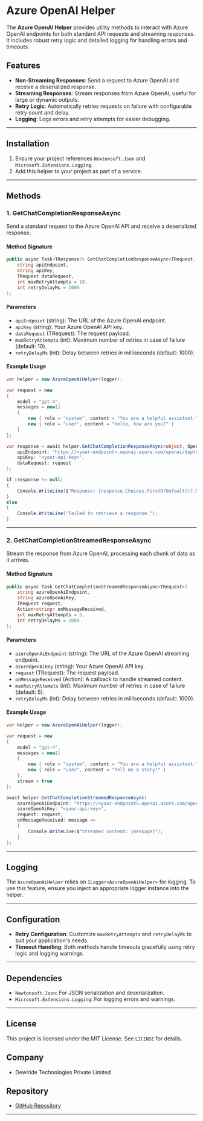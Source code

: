 # Azure OpenAI Helper

The **Azure OpenAI Helper** provides utility methods to interact with Azure OpenAI endpoints for both standard API requests and streaming responses. It includes robust retry logic and detailed logging for handling errors and timeouts.

## Features

- **Non-Streaming Responses**: Send a request to Azure OpenAI and receive a deserialized response.
- **Streaming Responses**: Stream responses from Azure OpenAI, useful for large or dynamic outputs.
- **Retry Logic**: Automatically retries requests on failure with configurable retry count and delay.
- **Logging**: Logs errors and retry attempts for easier debugging.

---

## Installation

1. Ensure your project references `Newtonsoft.Json` and `Microsoft.Extensions.Logging`.
2. Add this helper to your project as part of a service.

---

## Methods

### 1. **GetChatCompletionResponseAsync**

Send a standard request to the Azure OpenAI API and receive a deserialized response.

#### **Method Signature**
```csharp
public async Task<TResponse?> GetChatCompletionResponseAsync<TRequest, TResponse>(
    string apiEndpoint,
    string apiKey,
    TRequest dataRequest,
    int maxRetryAttempts = 10,
    int retryDelayMs = 1000
);
```

#### **Parameters**
- `apiEndpoint` (string): The URL of the Azure OpenAI endpoint.
- `apiKey` (string): Your Azure OpenAI API key.
- `dataRequest` (TRequest): The request payload.
- `maxRetryAttempts` (int): Maximum number of retries in case of failure (default: 10).
- `retryDelayMs` (int): Delay between retries in milliseconds (default: 1000).

#### **Example Usage**
```csharp
var helper = new AzureOpenAiHelper(logger);

var request = new
{
    model = "gpt-4",
    messages = new[]
    {
        new { role = "system", content = "You are a helpful assistant." },
        new { role = "user", content = "Hello, how are you?" }
    }
};

var response = await helper.GetChatCompletionResponseAsync<object, OpenAiDataResponse>(
    apiEndpoint: "https://<your-endpoint>.openai.azure.com/openai/deployments/<deployment-id>/chat/completions?api-version=2024-01-01",
    apiKey: "<your-api-key>",
    dataRequest: request
);

if (response != null)
{
    Console.WriteLine($"Response: {response.Choices.FirstOrDefault()?.Message?.Content}");
}
else
{
    Console.WriteLine("Failed to retrieve a response.");
}
```

---

### 2. **GetChatCompletionStreamedResponseAsync**

Stream the response from Azure OpenAI, processing each chunk of data as it arrives.

#### **Method Signature**
```csharp
public async Task GetChatCompletionStreamedResponseAsync<TRequest>(
    string azureOpenAiEndpoint,
    string azureOpenAiKey,
    TRequest request,
    Action<string> onMessageReceived,
    int maxRetryAttempts = 5,
    int retryDelayMs = 1000
);
```

#### **Parameters**
- `azureOpenAiEndpoint` (string): The URL of the Azure OpenAI streaming endpoint.
- `azureOpenAiKey` (string): Your Azure OpenAI API key.
- `request` (TRequest): The request payload.
- `onMessageReceived` (Action<string>): A callback to handle streamed content.
- `maxRetryAttempts` (int): Maximum number of retries in case of failure (default: 5).
- `retryDelayMs` (int): Delay between retries in milliseconds (default: 1000).

#### **Example Usage**
```csharp
var helper = new AzureOpenAiHelper(logger);

var request = new
{
    model = "gpt-4",
    messages = new[]
    {
        new { role = "system", content = "You are a helpful assistant." },
        new { role = "user", content = "Tell me a story!" }
    },
    stream = true
};

await helper.GetChatCompletionStreamedResponseAsync(
    azureOpenAiEndpoint: "https://<your-endpoint>.openai.azure.com/openai/deployments/<deployment-id>/chat/completions?api-version=2024-01-01",
    azureOpenAiKey: "<your-api-key>",
    request: request,
    onMessageReceived: message =>
    {
        Console.WriteLine($"Streamed content: {message}");
    }
);
```

---

## Logging

The `AzureOpenAiHelper` relies on `ILogger<AzureOpenAiHelper>` for logging. To use this feature, ensure you inject an appropriate logger instance into the helper.

---

## Configuration

- **Retry Configuration**: Customize `maxRetryAttempts` and `retryDelayMs` to suit your application's needs.
- **Timeout Handling**: Both methods handle timeouts gracefully using retry logic and logging warnings.

---

## Dependencies

- `Newtonsoft.Json`: For JSON serialization and deserialization.
- `Microsoft.Extensions.Logging`: For logging errors and warnings.

---

## License

This project is licensed under the MIT License. See `LICENSE` for details.

## Company

- Dewiride Technologies Private Limited

## Repository

- [GitHub Repository](https://github.com/DewirideTechnologies/dewiride-sdk-for-net)

---